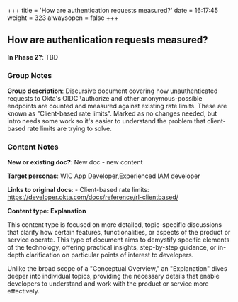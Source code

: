 +++
title = 'How are authentication requests measured?'
date = 16:17:45
weight = 323
alwaysopen = false
+++

## How are authentication requests measured?

**In Phase 2?**: TBD


### Group Notes

**Group description**: Discursive document covering how unauthenticated requests to Okta's OIDC \authorize and other anonymous-possible endpoints are counted and measured against existing rate limits. These are known as "Client-based rate limits".  Marked as no changes needed, but intro needs some work so it's easier to understand the problem that client-based rate limits are trying to solve.

### Content Notes

**New or existing doc?**: New doc - new content

**Target personas**: WIC App Developer,Experienced IAM developer

**Links to original docs**: - Client-based rate limits: https://developer.okta.com/docs/reference/rl-clientbased/

**Content type: Explanation**

This content type is focused on more detailed, topic-specific discussions that clarify how certain features, functionalities, or aspects of the product or service operate. This type of document aims to demystify specific elements of the technology, offering practical insights, step-by-step guidance, or in-depth clarification on particular points of interest to developers. 

Unlike the broad scope of a "Conceptual Overview," an "Explanation" dives deeper into individual topics, providing the necessary details that enable developers to understand and work with the product or service more effectively.



